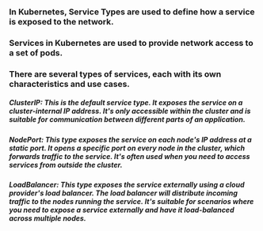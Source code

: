 ### In Kubernetes, Service Types are used to define how a service is exposed to the network.
### Services in Kubernetes are used to provide network access to a set of pods.
### There are several types of services, each with its own characteristics and use cases.

##### ClusterIP: This is the default service type. It exposes the service on a cluster-internal IP address. It's only accessible within the cluster and is suitable for communication between different parts of an application.

##### NodePort: This type exposes the service on each node's IP address at a static port. It opens a specific port on every node in the cluster, which forwards traffic to the service. It's often used when you need to access services from outside the cluster.

##### LoadBalancer: This type exposes the service externally using a cloud provider's load balancer. The load balancer will distribute incoming traffic to the nodes running the service. It's suitable for scenarios where you need to expose a service externally and have it load-balanced across multiple nodes.
